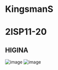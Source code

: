 # KingsmanS
# 2ISP11-20
## HIGINA
![image](https://user-images.githubusercontent.com/126570564/224303685-3d7263c5-05d1-48e6-95f5-b94b2cc4761d.png)
![image](https://user-images.githubusercontent.com/126570564/224303830-1c60f213-4820-4b00-876b-b6ad540a357e.png)
